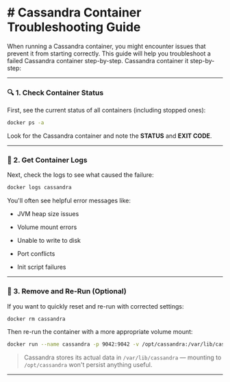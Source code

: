 # # Cassandra Container Troubleshooting Guide

When running a Cassandra container, you might encounter issues that prevent it from starting correctly. This guide will help you troubleshoot a failed Cassandra container step-by-step.
Cassandra container it step-by-step:

---

### 🔍 1. Check Container Status

First, see the current status of all containers (including stopped ones):

```bash
docker ps -a
```

Look for the Cassandra container and note the **STATUS** and **EXIT CODE**.

---

### 🧾 2. Get Container Logs

Next, check the logs to see what caused the failure:

```bash
docker logs cassandra
```

You'll often see helpful error messages like:

- JVM heap size issues
    
- Volume mount errors
    
- Unable to write to disk
    
- Port conflicts
    
- Init script failures
    

---

### 🧹 3. Remove and Re-Run (Optional)

If you want to quickly reset and re-run with corrected settings:

```bash
docker rm cassandra
```

Then re-run the container with a more appropriate volume mount:

```bash
docker run --name cassandra -p 9042:9042 -v /opt/cassandra:/var/lib/cassandra -d cassandra
```

> Cassandra stores its actual data in `/var/lib/cassandra` — mounting to `/opt/cassandra` won't persist anything useful.

---
